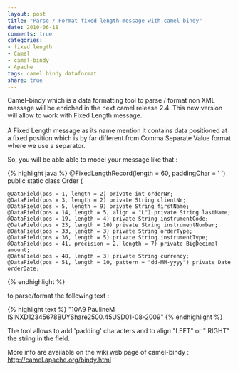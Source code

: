 ```yaml
---
layout: post
title: "Parse / Format fixed length message with camel-bindy"
date: 2010-06-18
comments: true
categories:
- fixed length
- Camel
- camel-bindy
- Apache
tags: camel bindy dataformat
share: true
---
```


Camel-bindy which is a data formatting tool to parse / format non XML message will be enriched in the next camel release 2.4. This new version will allow to work with Fixed Length message.<br/><br/>A Fixed Length message as its name mention it contains data positioned at a fixed position which is by far different from Comma Separate Value format where we use a separator.

So, you will be able able to model your message like that :

{% highlight java %}
@FixedLengthRecord(length = 60, paddingChar = ' ')
public static class Order {

    @DataField(pos = 1, length = 2) private int orderNr;
    @DataField(pos = 3, length = 2) private String clientNr;
    @DataField(pos = 5, length = 9) private String firstName;
    @DataField(pos = 14, length = 5, align = "L") private String lastName;
    @DataField(pos = 19, length = 4) private String instrumentCode;
    @DataField(pos = 23, length = 10) private String instrumentNumber;
    @DataField(pos = 33, length = 3) private String orderType;
    @DataField(pos = 36, length = 5) private String instrumentType;
    @DataField(pos = 41, precision = 2, length = 7) private BigDecimal amount;
    @DataField(pos = 48, length = 3) private String currency;
    @DataField(pos = 51, length = 10, pattern = "dd-MM-yyyy") private Date orderDate;
{% endhighlight %}

to parse/format the following text :

{% highlight text %}
"10A9 PaulineM ISINXD12345678BUYShare2500.45USD01-08-2009"
{% endhighlight %}

The tool allows to add 'padding' characters and to align "LEFT" or " RIGHT" the string in the field.

More info are available on the wiki web page of camel-bindy : http://camel.apache.org/bindy.html